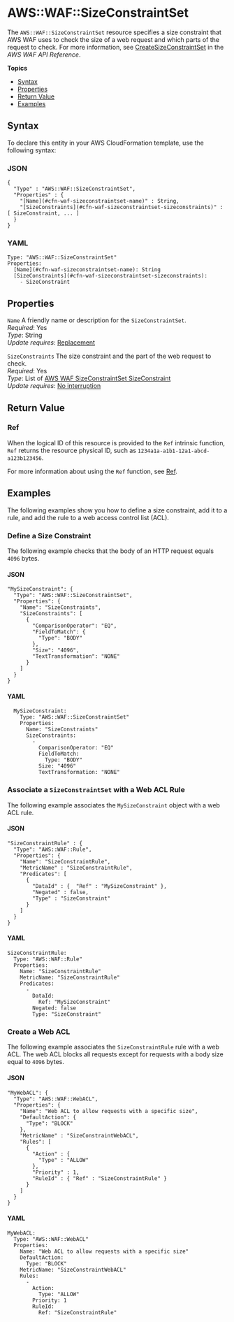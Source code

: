 # AWS::WAF::SizeConstraintSet<a name="aws-resource-waf-sizeconstraintset"></a>

The `AWS::WAF::SizeConstraintSet` resource specifies a size constraint that AWS WAF uses to check the size of a web request and which parts of the request to check\. For more information, see [CreateSizeConstraintSet](https://docs.aws.amazon.com/waf/latest/APIReference/API_CreateSizeConstraintSet.html) in the *AWS WAF API Reference*\.

**Topics**
+ [Syntax](#aws-resource-waf-sizeconstraintset-syntax)
+ [Properties](#w4ab1c21c10e1224b9)
+ [Return Value](#w4ab1c21c10e1224c11)
+ [Examples](#w4ab1c21c10e1224c13)

## Syntax<a name="aws-resource-waf-sizeconstraintset-syntax"></a>

To declare this entity in your AWS CloudFormation template, use the following syntax:

### JSON<a name="aws-resource-waf-sizeconstraintset-syntax.json"></a>

```
{
  "Type" : "AWS::WAF::SizeConstraintSet",
  "Properties" : {
    "[Name](#cfn-waf-sizeconstraintset-name)" : String,
    "[SizeConstraints](#cfn-waf-sizeconstraintset-sizeconstraints)" : [ SizeConstraint, ... ]
  }
}
```

### YAML<a name="aws-resource-waf-sizeconstraintset-syntax.yaml"></a>

```
Type: "AWS::WAF::SizeConstraintSet"
Properties: 
  [Name](#cfn-waf-sizeconstraintset-name): String
  [SizeConstraints](#cfn-waf-sizeconstraintset-sizeconstraints):
    - SizeConstraint
```

## Properties<a name="w4ab1c21c10e1224b9"></a>

`Name`  <a name="cfn-waf-sizeconstraintset-name"></a>
A friendly name or description for the `SizeConstraintSet`\.  
*Required*: Yes  
*Type*: String  
*Update requires*: [Replacement](using-cfn-updating-stacks-update-behaviors.md#update-replacement)

`SizeConstraints`  <a name="cfn-waf-sizeconstraintset-sizeconstraints"></a>
The size constraint and the part of the web request to check\.  
*Required*: Yes  
*Type*: List of [AWS WAF SizeConstraintSet SizeConstraint](aws-properties-waf-sizeconstraintset-sizeconstraint.md)  
*Update requires*: [No interruption](using-cfn-updating-stacks-update-behaviors.md#update-no-interrupt)

## Return Value<a name="w4ab1c21c10e1224c11"></a>

### Ref<a name="w4ab1c21c10e1224c11b2"></a>

When the logical ID of this resource is provided to the `Ref` intrinsic function, `Ref` returns the resource physical ID, such as `1234a1a-a1b1-12a1-abcd-a123b123456`\.

For more information about using the `Ref` function, see [Ref](intrinsic-function-reference-ref.md)\.

## Examples<a name="w4ab1c21c10e1224c13"></a>

The following examples show you how to define a size constraint, add it to a rule, and add the rule to a web access control list \(ACL\)\.

### Define a Size Constraint<a name="w4ab1c21c10e1224c13b4"></a>

The following example checks that the body of an HTTP request equals `4096` bytes\.

#### JSON<a name="aws-resource-waf-sizeconstraintset-example1.json"></a>

```
"MySizeConstraint": {
  "Type": "AWS::WAF::SizeConstraintSet",
  "Properties": {
    "Name": "SizeConstraints",
    "SizeConstraints": [
      {
        "ComparisonOperator": "EQ",
        "FieldToMatch": {
          "Type": "BODY"
        },
        "Size": "4096",
        "TextTransformation": "NONE"
      }
    ]
  }
}
```

#### YAML<a name="aws-resource-waf-sizeconstraintset-example1.yaml"></a>

```
  MySizeConstraint: 
    Type: "AWS::WAF::SizeConstraintSet"
    Properties: 
      Name: "SizeConstraints"
      SizeConstraints: 
        - 
          ComparisonOperator: "EQ"
          FieldToMatch: 
            Type: "BODY"
          Size: "4096"
          TextTransformation: "NONE"
```

### Associate a `SizeConstraintSet` with a Web ACL Rule<a name="w4ab1c21c10e1224c13b6"></a>

The following example associates the `MySizeConstraint` object with a web ACL rule\.

#### JSON<a name="aws-resource-waf-sizeconstraintset-example2.json"></a>

```
"SizeConstraintRule" : {
  "Type": "AWS::WAF::Rule",
  "Properties": {
    "Name": "SizeConstraintRule",
    "MetricName" : "SizeConstraintRule",
    "Predicates": [
      {
        "DataId" : {  "Ref" : "MySizeConstraint" },
        "Negated" : false,
        "Type" : "SizeConstraint"
      }
    ]
  }
}
```

#### YAML<a name="aws-resource-waf-sizeconstraintset-example2.yaml"></a>

```
SizeConstraintRule: 
  Type: "AWS::WAF::Rule"
  Properties: 
    Name: "SizeConstraintRule"
    MetricName: "SizeConstraintRule"
    Predicates: 
      - 
        DataId: 
          Ref: "MySizeConstraint"
        Negated: false
        Type: "SizeConstraint"
```

### Create a Web ACL<a name="w4ab1c21c10e1224c13b8"></a>

The following example associates the `SizeConstraintRule` rule with a web ACL\. The web ACL blocks all requests except for requests with a body size equal to `4096` bytes\.

#### JSON<a name="aws-resource-waf-sizeconstraintset-example3.json"></a>

```
"MyWebACL": {
  "Type": "AWS::WAF::WebACL",
  "Properties": {
    "Name": "Web ACL to allow requests with a specific size",
    "DefaultAction": {
      "Type": "BLOCK"
    },
    "MetricName" : "SizeConstraintWebACL",
    "Rules": [
      {
        "Action" : {
          "Type" : "ALLOW"
        },
        "Priority" : 1,
        "RuleId" : { "Ref" : "SizeConstraintRule" }
      }
    ]
  }
}
```

#### YAML<a name="aws-resource-waf-sizeconstraintset-example3.yaml"></a>

```
MyWebACL: 
  Type: "AWS::WAF::WebACL"
  Properties: 
    Name: "Web ACL to allow requests with a specific size"
    DefaultAction: 
      Type: "BLOCK"
    MetricName: "SizeConstraintWebACL"
    Rules: 
      - 
        Action: 
          Type: "ALLOW"
        Priority: 1
        RuleId: 
          Ref: "SizeConstraintRule"
```